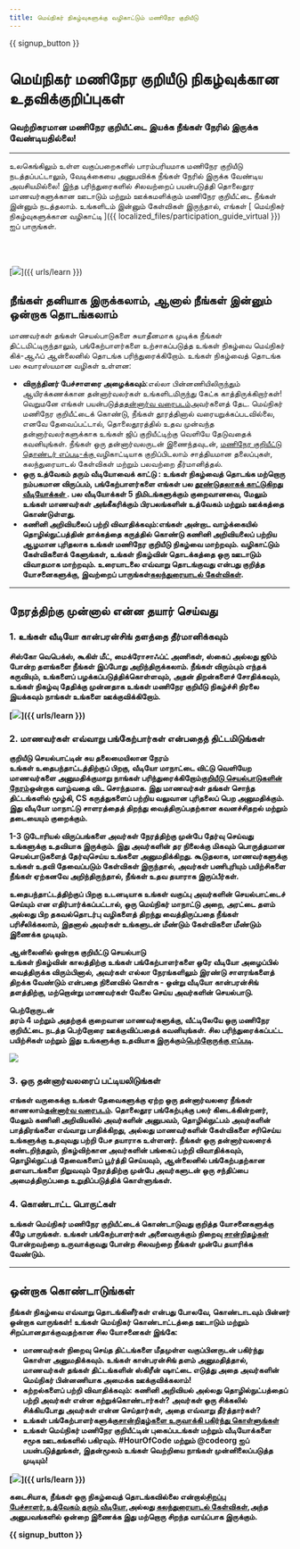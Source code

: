 ```yaml
---
title: மெய்நிகர் நிகழ்வுகளுக்கு வழிகாட்டும் மணிநேர குறியீடு
---
```


{{ signup_button }}

# மெய்நிகர் மணிநேர குறியீடு நிகழ்வுக்கான உதவிக்குறிப்புகள்

### வெற்றிகரமான மணிநேர குறியீட்டை இயக்க நீங்கள் நேரில் இருக்க வேண்டியதில்லை!

***

உலகெங்கிலும் உள்ள வகுப்பறைகளில் பாரம்பரியமாக மணிநேர குறியீடு நடத்தப்பட்டாலும், வேடிக்கையை அனுபவிக்க நீங்கள் நேரில் இருக்க வேண்டிய அவசியமில்லை! இந்த பரிந்துரைகளில் சிலவற்றைப் பயன்படுத்தி தொலைதூர மாணவர்களுக்கான ஊடாடும் மற்றும் ஊக்கமளிக்கும் மணிநேர குறியீட்டை நீங்கள் இன்னும் நடத்தலாம்.  உங்களிடம் இன்னும் கேள்விகள் இருந்தால், எங்கள் [ மெய்நிகர் நிகழ்வுகளுக்கான வழிகாட்டி ]({{ localized_files/participation_guide_virtual }}) ஐப் பாருங்கள்.

<br><br>

[<img src="/images/fit-600/Marketing/pexels-andrea-piacquadio-3762940.jpg" />]({{ urls/learn }})

## நீங்கள் தனியாக இருக்கலாம், ஆனால் நீங்கள் இன்னும் ஒன்றாக தொடங்கலாம்
மாணவர்கள் தங்கள் செயல்பாடுகளை சுயாதீனமாக முடிக்க நீங்கள் திட்டமிட்டிருந்தாலும், பங்கேற்பாளர்களை உற்சாகப்படுத்த உங்கள் நிகழ்வை மெய்நிகர் கிக்-ஆஃப் ஆன்லைனில் தொடங்க பரிந்துரைக்கிறோம். உங்கள் நிகழ்வைத் தொடங்க பல சுவாரஸ்யமான வழிகள் உள்ளன: 

<ul>
<li><b>விருந்தினர் பேச்சாளரை அழைக்கவும்</b>:எல்லா பின்னணியிலிருந்தும் ஆயிரக்கணக்கான தன்னார்வலர்கள் உங்களிடமிருந்து கேட்க காத்திருக்கிறார்கள்! வெறுமனே எங்கள் பயன்படுத்த<a href="https://code.org/volunteer/local">தன்னார்வ வரைபடம்</a>அவர்களைத் தேட. மெய்நிகர் மணிநேர குறியீட்டைக் கொண்டு, நீங்கள் தூரத்தினால் வரையறுக்கப்படவில்லை, எனவே தேவைப்பட்டால், தொலைதூரத்தில் உதவ முன்வந்த தன்னார்வலர்களுக்காக உங்கள் ஜிப் குறியீட்டிற்கு வெளியே தேடுவதைக் கவனியுங்கள். நீங்கள் ஒரு தன்னார்வலருடன் இணைந்தவுடன், <a href="http://hourofcode.com/us/how-to/volunteers"> மணிநேர குறியீட்டு தொண்டர் எப்படி-க்கு </a> வழிகாட்டியாக குறிப்பிடலாம் சாத்தியமான தலைப்புகள், கலந்துரையாடல் கேள்விகள் மற்றும் பலவற்றை தீர்மானித்தல்.</li> 
<li><b> ஒரு உத்வேகம் தரும் வீடியோவைக் காட்டு </ b>: உங்கள் நிகழ்வைத் தொடங்க மற்றொரு நம்பகமான விருப்பம், பங்கேற்பாளர்களை எங்கள் பல <a href="http://hourofcode.com/us/promote/resources#videos"> தூண்டுதலாகக் காட்டுகிறது வீடியோக்கள் </a>. பல வீடியோக்கள் 5 நிமிடங்களுக்கும் குறைவானவை, மேலும் உங்கள் மாணவர்கள் அங்கீகரிக்கும் பிரபலங்களின் உத்வேகம் மற்றும் ஊக்கத்தை கொண்டுள்ளது.</li> 
<li><b>கணினி அறிவியலைப் பற்றி விவாதிக்கவும்</b>:எங்கள் அன்றாட வாழ்க்கையில் தொழில்நுட்பத்தின் தாக்கத்தை கருத்தில் கொண்டு கணினி அறிவியலைப் பற்றிய ஆழமான புரிதலாக உங்கள் மணிநேர குறியீடு நிகழ்வை மாற்றவும். வழிகாட்டும் கேள்விகளைக் கேளுங்கள், உங்கள் நிகழ்வின் தொடக்கத்தை ஒரு ஊடாடும் விவாதமாக மாற்றவும். உரையாடலை எவ்வாறு தொடங்குவது என்பது குறித்த யோசனைகளுக்கு, இவற்றைப் பாருங்கள்<a href="https://code.org/csforgood#prompts">கலந்துரையாடல் கேள்விகள்</a>.</li>
</ul>

---

## நேரத்திற்கு முன்னால் என்ன தயார் செய்வது

### 1. உங்கள் வீடியோ கான்பரன்சிங் தளத்தை தீர்மானிக்கவும்
சிஸ்கோ வெபெக்ஸ், கூகிள் மீட், மைக்ரோசாஃப்ட் அணிகள், ஸ்கைப் அல்லது ஜூம் போன்ற தளங்களை நீங்கள் இப்போது அறிந்திருக்கலாம். நீங்கள் விரும்பும் எந்தக் கருவியும், உங்களைப் பழக்கப்படுத்திக்கொள்ளவும், அதன் திறன்களைச் சோதிக்கவும், உங்கள் நிகழ்வு தேதிக்கு முன்னதாக உங்கள் மணிநேர குறியீடு நிகழ்ச்சி நிரலை இயக்கவும் நாங்கள் உங்களை ஊக்குவிக்கிறோம்.

[<img src="/images/fit-600/Marketing/photo-of-boy-video-calling-with-a-woman-4145197.jpg" />]({{ urls/learn }})

### 2. மாணவர்கள் எவ்வாறு பங்கேற்பார்கள் என்பதைத் திட்டமிடுங்கள்
**குறியீடு செயல்பாட்டின் சுய தலைமையிலான நேரம்**<br>உங்கள் உதைபந்தாட்டத்திற்குப் பிறகு, வீடியோ மாநாட்டை விட்டு வெளியேற மாணவர்களை அனுமதிக்குமாறு நாங்கள் பரிந்துரைக்கிறோம்<a href="https://hourofcode.com/us/learn">குறியீடு செயல்பாடுகளின் நேரம்</a>ஒன்றாக வாழ்வதை விட சொந்தமாக. இது மாணவர்கள் தங்கள் சொந்த திட்டங்களில் மூழ்கி, CS கருத்துகளைப் பற்றிய வலுவான புரிதலைப் பெற அனுமதிக்கும். இது வீடியோ மாநாட்டு சாளரத்தைத் திறந்து வைத்திருப்பதற்கான கவனச்சிதறல் மற்றும் தடையையும் குறைக்கும்.

1-3 டுடோரியல் விருப்பங்களை அவர்கள் நேரத்திற்கு முன்பே தேர்வு செய்வது உங்களுக்கு உதவியாக இருக்கும். இது அவர்களின் தர நிலைக்கு மிகவும் பொருத்தமான செயல்பாடுகளைத் தேர்வுசெய்ய உங்களை அனுமதிக்கிறது. கூடுதலாக, மாணவர்களுக்கு உங்கள் உதவி தேவைப்படும் கேள்விகள் இருந்தால், அவர்கள் பணிபுரியும் பயிற்சிகளை நீங்கள் ஏற்கனவே அறிந்திருந்தால், நீங்கள் உதவ தயாராக இருப்பீர்கள்.

உதைபந்தாட்டத்திற்குப் பிறகு உடனடியாக உங்கள் வகுப்பு அவர்களின் செயல்பாட்டைச் செய்யும் என எதிர்பார்க்கப்பட்டால், ஒரு மெய்நிகர் மாநாட்டு அறை, அரட்டை தளம் அல்லது பிற தகவல்தொடர்பு வழிகளைத் திறந்து வைத்திருப்பதை நீங்கள் பரிசீலிக்கலாம், இதனால் அவர்கள் உங்களுடன் மீண்டும் கேள்விகளை மீண்டும் இணைக்க முடியும்.

**ஆன்லைனில் ஒன்றாக குறியீட்டு செயல்பாடு**<br>உங்கள் நிகழ்வின் காலத்திற்கு உங்கள் பங்கேற்பாளர்களை ஒரே வீடியோ அழைப்பில் வைத்திருக்க விரும்பினால், அவர்கள் எல்லா நேரங்களிலும் இரண்டு சாளரங்களைத் திறக்க வேண்டும் என்பதை நினைவில் கொள்க - ஒன்று வீடியோ கான்பரன்சிங் தளத்திற்கு, மற்றொன்று மாணவர்கள் வேலை செய்ய அவர்களின் செயல்பாடு.

**பெற்றோருடன்**<br>தரம் 4 மற்றும் அதற்குக் குறைவான மாணவர்களுக்கு, வீட்டிலேயே ஒரு மணிநேர குறியீட்டை நடத்த பெற்றோரை ஊக்குவிப்பதைக் கவனியுங்கள். சில பரிந்துரைக்கப்பட்ட பயிற்சிகள் மற்றும் இது உங்களுக்கு உதவியாக இருக்கும்<a href="https://hourofcode.com/us/how-to/parents">பெற்றோருக்கு எப்படி</a>.

[<img src="/images/fit-600/Marketing//happy-father-and-child-browsing-laptop-in-bedroom-4545778.jpg" />](https://hourofcode.com/us/how-to/parents)

### 3. ஒரு தன்னார்வலரைப் பட்டியலிடுங்கள்
எங்கள் வருகைக்கு உங்கள் தேவைகளுக்கு ஏற்ற ஒரு தன்னார்வலரை நீங்கள் காணலாம்<a href="https://code.org/volunteer/local">தன்னார்வ வரைபடம்</a>. தொலைதூர பங்கேற்புக்கு பலர் கிடைக்கின்றனர், மேலும் கணினி அறிவியலில் அவர்களின் அனுபவம், தொழில்நுட்பம் அவர்களின் பாத்திரங்களை எவ்வாறு பாதிக்கிறது, அல்லது மாணவர்களின் கேள்விகளை சரிசெய்ய உங்களுக்கு உதவுவது பற்றி பேச தயாராக உள்ளனர். நீங்கள் ஒரு தன்னார்வலரைக் கண்டறிந்ததும், நிகழ்விற்கான அவர்களின் பங்கைப் பற்றி விவாதிக்கவும், தொழில்நுட்பத் தேவைகளைப் பூர்த்தி செய்யவும், ஆன்லைனில் பங்கேற்பதற்கான தளவாடங்களை நிறுவவும் நேரத்திற்கு முன்பே அவர்களுடன் ஒரு சந்திப்பை அமைத்திருப்பதை உறுதிப்படுத்திக் கொள்ளுங்கள்.

### 4. கொண்டாட்ட பொருட்கள்
உங்கள் மெய்நிகர் மணிநேர குறியீட்டைக் கொண்டாடுவது குறித்த யோசனைகளுக்கு கீழே பாருங்கள். உங்கள் பங்கேற்பாளர்கள் அனைவருக்கும் நிறைவு <a href="https://code.org/certificates"> சான்றிதழ்கள் </a> போன்றவற்றை உருவாக்குவது போன்ற சிலவற்றை நீங்கள் முன்பே தயாரிக்க வேண்டும்.

---

## ஒன்றாக கொண்டாடுங்கள்

நீங்கள் நிகழ்வை எவ்வாறு தொடங்கினீர்கள் என்பது போலவே, கொண்டாடவும் பின்னர் ஒன்றாக வாருங்கள்! உங்கள் மெய்நிகர் கொண்டாட்டத்தை ஊடாடும் மற்றும் சிறப்பானதாக்குவதற்கான சில யோசனைகள் இங்கே:

- மாணவர்கள் நிறைவு செய்த திட்டங்களை மீதமுள்ள வகுப்பினருடன் பகிர்ந்து கொள்ள அனுமதிக்கவும். உங்கள் கான்பரன்சிங் தளம் அனுமதித்தால், மாணவர்கள் தங்கள் திட்டங்களின் ஸ்கிரீன் ஷாட்டை எடுத்து அதை அவர்களின் மெய்நிகர் பின்னணியாக அமைக்க ஊக்குவிக்கலாம்!
- கற்றல்களைப் பற்றி விவாதிக்கவும்: கணினி அறிவியல் அல்லது தொழில்நுட்பத்தைப் பற்றி அவர்கள் என்ன கற்றுக்கொண்டார்கள்? அவர்கள் ஒரு சிக்கலில் சிக்கியபோது அவர்கள் என்ன செய்தார்கள், அதை எவ்வாறு தீர்த்தார்கள்?
- உங்கள் பங்கேற்பாளர்களுக்கு<a href="https://code.org/certificates">சான்றிதழ்களை உருவாக்கி பகிர்ந்து கொள்ளுங்கள்</a>
- உங்கள் மெய்நிகர் மணிநேர குறியீட்டின் புகைப்படங்கள் மற்றும் வீடியோக்களை சமூக ஊடகங்களில் பகிரவும். #HourOfCode மற்றும் @codeorg ஐப் பயன்படுத்துங்கள், இதன்மூலம் உங்கள் வெற்றியை நாங்கள் முன்னிலைப்படுத்த முடியும்!

[<img src="/images/fit-600/Marketing/g8TUlHzF.jpeg" />]({{ urls/learn }})

கடைசியாக, நீங்கள் ஒரு நிகழ்வைத் தொடங்கவில்லை என்றால்<a href="https://code.org/volunteer/local">சிறப்பு பேச்சாளர்</a>,<a href="https://hourofcode.com/us/promote/resources#">உத்வேகம் தரும் வீடியோ</a>,அல்லது <a href="https://code.org/csforgood#prompts">கலந்துரையாடல் கேள்விகள்</a>,அந்த அனுபவங்களில் ஒன்றை இணைக்க இது மற்றொரு சிறந்த வாய்ப்பாக இருக்கும்.

{{ signup_button }}
